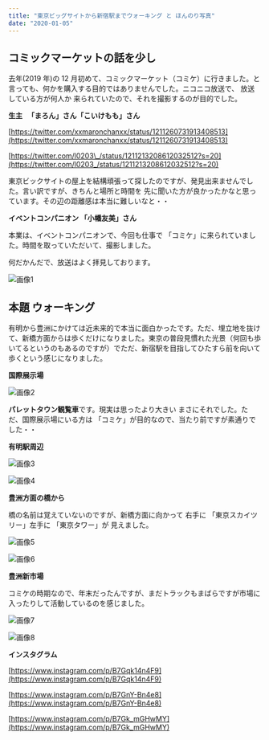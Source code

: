```yaml
---
title: "東京ビッグサイトから新宿駅までウォーキング と ほんのり写真"
date: "2020-01-05"
---
```


## コミックマーケットの話を少し

去年(2019 年)の 12 月初めて、コミックマーケット（コミケ）に行きました。と言っても、何かを購入する目的ではありませんでした。ニコニコ放送で、 放送している方が何人か 来られていたので、それを撮影するのが目的でした。

**生主   「まろん」さん「こいけもも」さん**

[https://twitter.com/xxmaronchanxx/status/1211260731913408513](https://twitter.com/xxmaronchanxx/status/1211260731913408513)

[https://twitter.com/l0203\_/status/1211213208612032512?s=20](https://twitter.com/l0203_/status/1211213208612032512?s=20)

東京ビックサイトの屋上を結構頑張って探したのですが、発見出来ませんでした。言い訳ですが、きちんと場所と時間を 先に聞いた方が良かったかなと思っています。その辺の距離感は本当に難しいなと・・

**イベントコンパニオン 「小幡友美」さん**

本業は、イベントコンパニオンで、今回も仕事で 「コミケ」に来られていました。時間を取っていただいて、撮影しました。

何だかんだで、放送はよく拝見しております。

![画像1](/assets/nce948cdc9f40_picture_pc_110b77b298d9b1fb58b5ac4408b585d3.jpg)

## 本題 ウォーキング   

有明から豊洲にかけては近未来的で本当に面白かったです。ただ、埋立地を抜けて、新橋方面からは歩くだけになりました。東京の普段見慣れた光景（何回も歩いてるというのもあるのですが）でただ、新宿駅を目指してひたすら前を向いて歩くという感じになりました。

**国際展示場**

![画像2](/assets/nce948cdc9f40_picture_pc_6de3e58ed2af5b9f2126857c8e321d00.jpg)

**パレットタウン観覧車**です。現実は思ったより大きい まさにそれでした。ただ、国際展示場にいる方は 「コミケ」が目的なので、当たり前ですが素通りでした・・

**有明駅周辺**

![画像3](/assets/nce948cdc9f40_picture_pc_40cff209d6a2918906a92bab52ca6801.jpg)

![画像4](/assets/nce948cdc9f40_picture_pc_23b7034f2413fdae6ec1e3ec804908ba.jpg)

**豊洲方面の橋から**

橋の名前は覚えていないのですが、新橋方面に向かって 右手に 「東京スカイツリー」左手に 「東京タワー」が 見えました。

![画像5](/assets/nce948cdc9f40_picture_pc_e7c35a5869e97ceb0d6d1bce821165bf.jpg)

![画像6](/assets/nce948cdc9f40_picture_pc_3108db8472bef603a038f784b4c2ddb2.jpg)

**豊洲新市場**

コミケの時期なので、年末だったんですが、まだトラックもまばらですが市場に入ったりして活動しているのを感じました。

![画像7](/assets/nce948cdc9f40_picture_pc_d0ca3f079db98690604e833f913c421b.png)

![画像8](/assets/nce948cdc9f40_picture_pc_b27ac198b4e70eb0efcad1979f04e20e.jpg)

**インスタグラム**

[https://www.instagram.com/p/B7Gqk14n4F9](https://www.instagram.com/p/B7Gqk14n4F9)

[https://www.instagram.com/p/B7GnY-Bn4e8](https://www.instagram.com/p/B7GnY-Bn4e8)

[https://www.instagram.com/p/B7Gk_mGHwMY](https://www.instagram.com/p/B7Gk_mGHwMY)
